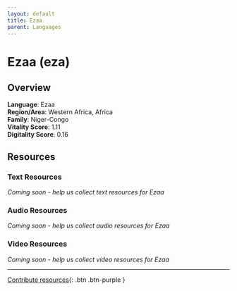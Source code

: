```yaml
---
layout: default
title: Ezaa
parent: Languages
---
```


# Ezaa (eza)

## Overview

**Language**: Ezaa  
**Region/Area**: Western Africa, Africa  
**Family**: Niger-Congo  
**Vitality Score**: 1.11  
**Digitality Score**: 0.16  

## Resources

### Text Resources
*Coming soon - help us collect text resources for Ezaa*

### Audio Resources
*Coming soon - help us collect audio resources for Ezaa*

### Video Resources
*Coming soon - help us collect video resources for Ezaa*

---

[Contribute resources](https://fairtrain.github.io/){: .btn .btn-purple }
